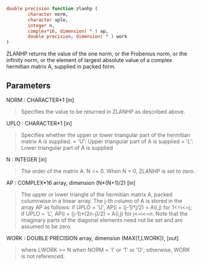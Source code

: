 ```fortran
double precision function zlanhp (
        character norm,
        character uplo,
        integer n,
        complex*16, dimension( * ) ap,
        double precision, dimension( * ) work
)
```

ZLANHP  returns the value of the one norm,  or the Frobenius norm, or
the  infinity norm,  or the  element of  largest absolute value  of a
complex hermitian matrix A,  supplied in packed form.

## Parameters
NORM : CHARACTER\*1 [in]
> Specifies the value to be returned in ZLANHP as described
> above.

UPLO : CHARACTER\*1 [in]
> Specifies whether the upper or lower triangular part of the
> hermitian matrix A is supplied.
> = 'U':  Upper triangular part of A is supplied
> = 'L':  Lower triangular part of A is supplied

N : INTEGER [in]
> The order of the matrix A.  N >= 0.  When N = 0, ZLANHP is
> set to zero.

AP : COMPLEX\*16 array, dimension (N\*(N+1)/2) [in]
> The upper or lower triangle of the hermitian matrix A, packed
> columnwise in a linear array.  The j-th column of A is stored
> in the array AP as follows:
> if UPLO = 'U', AP(i + (j-1)\*j/2) = A(i,j) for 1<=i<=j;
> if UPLO = 'L', AP(i + (j-1)\*(2n-j)/2) = A(i,j) for j<=i<=n.
> Note that the  imaginary parts of the diagonal elements need
> not be set and are assumed to be zero.

WORK : DOUBLE PRECISION array, dimension (MAX(1,LWORK)), [out]
> where LWORK >= N when NORM = 'I' or '1' or 'O'; otherwise,
> WORK is not referenced.
